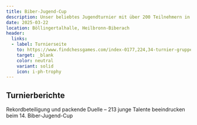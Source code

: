 ```yaml
---
title: Biber-Jugend-Cup
description: Unser beliebtes Jugendturnier mit über 200 Teilnehmern in sechs Altersklassen.
date: 2025-03-22
location: Böllingertalhalle, Heilbronn-Biberach
header:
  links:
  - label: Turnierseite
    to: https://www.findchessgames.com/index-0177,224,34-turnier-gruppen.html
    target: _blank
    color: neutral
    variant: solid
    icon: i-ph-trophy
---
```


## Turnierberichte

<card-group>
<card title="Bericht zum 14. Biber-Jugend-Cup" to="/blog/article/14-biber-jugend-cup">

Rekordbeteiligung und packende Duelle – 213 junge Talente beeindrucken beim 14. Biber-Jugend-Cup

</card>
</card-group>
